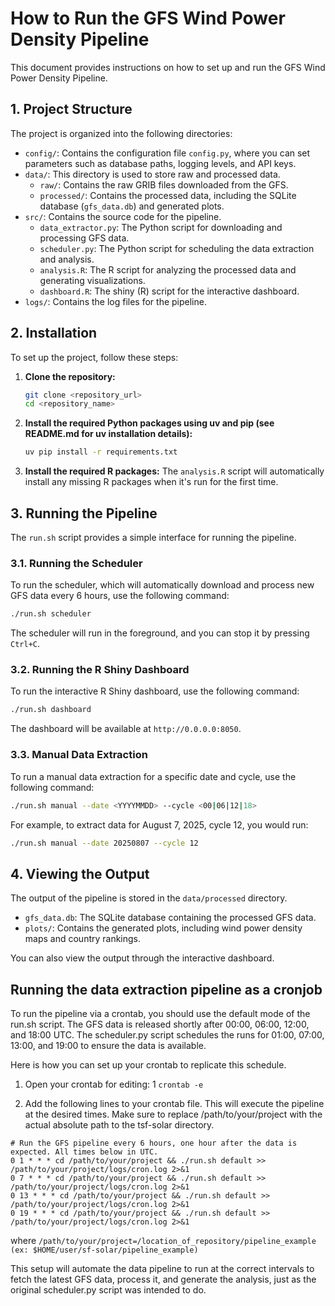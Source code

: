 # How to Run the GFS Wind Power Density Pipeline

This document provides instructions on how to set up and run the GFS Wind Power Density Pipeline.

## 1. Project Structure

The project is organized into the following directories:

- `config/`: Contains the configuration file `config.py`, where you can set parameters such as database paths, logging levels, and API keys.
- `data/`: This directory is used to store raw and processed data.
  - `raw/`: Contains the raw GRIB files downloaded from the GFS.
  - `processed/`: Contains the processed data, including the SQLite database (`gfs_data.db`) and generated plots.
- `src/`: Contains the source code for the pipeline.
  - `data_extractor.py`: The Python script for downloading and processing GFS data.
  - `scheduler.py`: The Python script for scheduling the data extraction and analysis.
  - `analysis.R`: The R script for analyzing the processed data and generating visualizations.
  - `dashboard.R`: The shiny (R) script for the interactive dashboard.
- `logs/`: Contains the log files for the pipeline.

## 2. Installation

To set up the project, follow these steps:

1. **Clone the repository:**
   ```bash
   git clone <repository_url>
   cd <repository_name>
   ```
2. **Install the required Python packages using uv and pip (see README.md for uv installation details):**
   ```bash
   uv pip install -r requirements.txt
   ```
3. **Install the required R packages:**
   The `analysis.R` script will automatically install any missing R packages when it's run for the first time.

## 3. Running the Pipeline

The `run.sh` script provides a simple interface for running the pipeline.

### 3.1. Running the Scheduler

To run the scheduler, which will automatically download and process new GFS data every 6 hours, use the following command:

```bash
./run.sh scheduler
```

The scheduler will run in the foreground, and you can stop it by pressing `Ctrl+C`.

### 3.2. Running the R Shiny Dashboard

To run the interactive R Shiny dashboard, use the following command:

```bash
./run.sh dashboard
```

The dashboard will be available at `http://0.0.0.0:8050`.

### 3.3. Manual Data Extraction

To run a manual data extraction for a specific date and cycle, use the following command:

```bash
./run.sh manual --date <YYYYMMDD> --cycle <00|06|12|18>
```

For example, to extract data for August 7, 2025, cycle 12, you would run:

```bash
./run.sh manual --date 20250807 --cycle 12
```

## 4. Viewing the Output

The output of the pipeline is stored in the `data/processed` directory.

- `gfs_data.db`: The SQLite database containing the processed GFS data.
- `plots/`: Contains the generated plots, including wind power density maps and country rankings.

You can also view the output through the interactive dashboard.

## Running the data extraction pipeline as a cronjob

To run the pipeline via a crontab, you should use the default mode of the run.sh script. 
The GFS data is released shortly after 00:00, 06:00, 12:00, and 18:00 UTC. The scheduler.py script schedules the runs for 01:00, 07:00, 13:00, and 19:00 to ensure the data is available.


  Here is how you can set up your crontab to replicate this schedule.

   1. Open your crontab for editing:
   1     `crontab -e`

   2. Add the following lines to your crontab file. This will execute the pipeline at the desired times. Make sure to replace /path/to/your/project with the
      actual absolute path to the tsf-solar directory.
```
# Run the GFS pipeline every 6 hours, one hour after the data is expected. All times below in UTC.
0 1 * * * cd /path/to/your/project && ./run.sh default >> /path/to/your/project/logs/cron.log 2>&1
0 7 * * * cd /path/to/your/project && ./run.sh default >> /path/to/your/project/logs/cron.log 2>&1
0 13 * * * cd /path/to/your/project && ./run.sh default >> /path/to/your/project/logs/cron.log 2>&1
0 19 * * * cd /path/to/your/project && ./run.sh default >> /path/to/your/project/logs/cron.log 2>&1
```

where `/path/to/your/project=/location_of_repository/pipeline_example (ex: $HOME/user/sf-solar/pipeline_example)`

This setup will automate the data pipeline to run at the correct intervals to fetch the latest GFS data, process it, and generate the analysis, just as
the original scheduler.py script was intended to do.

